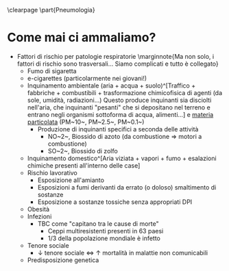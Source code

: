 <!-- Docente: Stefano Nava -->

<!--
Libri consigliati da Nava

Atul Gawande
	Better
	The Checklist
	Being Mortal
	Complications

Jerome Groopman
	How doctors think

Samuel Shem
	La casa di Dio
-->
\clearpage
\part{Pneumologia}

# Come mai ci ammaliamo?
- Fattori di rischio per patologie respiratorie \marginnote{Ma non solo, i fattori di rischio sono trasversali... Siamo complicati e tutto è collegato}
	- Fumo di sigaretta
	- e-cigarettes (particolarmente nei giovani!)
	- Inquinamento ambientale (aria + acqua + suolo)^[Traffico + fabbriche + combustibili + trasformazione chimicofisica di agenti (da sole, umidità, radiazioni...) Questo produce inquinanti sia disciolti nell'aria, che inquinanti "pesanti" che si depositano nel terreno e entrano negli organismi sottoforma di acqua, alimenti...] e [materia particolata](https://it.wikipedia.org/wiki/Particolato) (PM~10~, PM~2.5~, PM~0.1~)
		- Produzione di inquinanti specifici a seconda delle attività
			- NO~2~, Biossido di azoto (da combustione ⇒ motori a combustione)
			- SO~2~, Biossido di zolfo
	- Inquinamento domestico^[Aria viziata + vapori + fumo + esalazioni chimiche presenti all'interno delle case]
	- Rischio lavorativo
		- Esposizione all'amianto
		- Esposizioni a fumi derivanti da errato (o doloso) smaltimento di sostanze
		- Esposizione a sostanze tossiche senza appropriati DPI
	- Obesità
	- Infezioni
		- TBC come "capitano tra le cause di morte"
			- Ceppi multiresistenti presenti in 63 paesi
			- 1/3 della popolazione mondiale è infetto
	- Tenore sociale
		- ↓ tenore sociale ⇔ ↑ mortalità in malattie non comunicabili
	- Predisposizione genetica

